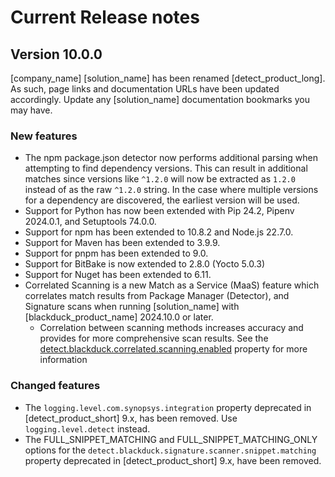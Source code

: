 # Current Release notes

## Version 10.0.0

[company_name] [solution_name] has been renamed [detect_product_long]. As such, page links and documentation URLs have been updated accordingly. Update any [solution_name] documentation bookmarks you may have.

### New features

* The npm package.json detector now performs additional parsing when attempting to find dependency versions. This can result in additional matches since versions like `^1.2.0` will now be extracted as `1.2.0` instead of as the raw `^1.2.0` string. In the case where multiple versions for a dependency are discovered, the earliest version will be used.
* Support for Python has now been extended with Pip 24.2, Pipenv 2024.0.1, and Setuptools 74.0.0.
* Support for npm has been extended to 10.8.2 and Node.js 22.7.0.
* Support for Maven has been extended to 3.9.9.
* Support for pnpm has been extended to 9.0.
* Support for BitBake is now extended to 2.8.0 (Yocto 5.0.3)
* Support for Nuget has been extended to 6.11.
* Correlated Scanning is a new Match as a Service (MaaS) feature which correlates match results from Package Manager (Detector), and Signature scans when running [solution_name] with [blackduck_product_name] 2024.10.0 or later.
	* Correlation between scanning methods increases accuracy and provides for more comprehensive scan results.
	See the [detect.blackduck.correlated.scanning.enabled](properties/configuration/general.html#correlated-scanning-enabled) property for more information

### Changed features

* The `logging.level.com.synopsys.integration` property deprecated in [detect_product_short] 9.x, has been removed. Use `logging.level.detect` instead.
* The FULL_SNIPPET_MATCHING and FULL_SNIPPET_MATCHING_ONLY options for the `detect.blackduck.signature.scanner.snippet.matching` property deprecated in [detect_product_short] 9.x, have been removed.

